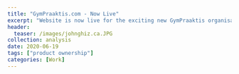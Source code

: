 ```yaml
---
title: "GymPraaktis.com - Now Live"
excerpt: "Website is now live for the exciting new GymPraaktis organisation"
header:
  teaser: /images/johnghiz.ca.JPG
collection: analysis
date: 2020-06-19
tags: ["product ownership"]
categories: [Work]
---
```

